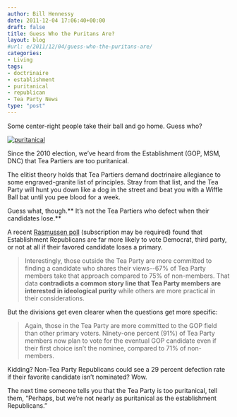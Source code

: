 ```yaml
---
author: Bill Hennessy
date: 2011-12-04 17:06:40+00:00
draft: false
title: Guess Who the Puritans Are?
layout: blog
#url: e/2011/12/04/guess-who-the-puritans-are/
categories:
- Living
tags:
- doctrinaire
- establishment
- puritanical
- republican
- Tea Party News
type: "post"
---
```


Some center-right people take their ball and go home. Guess who?

[![puritanical](https://hennessysview.com/wp-content/uploads/2011/12/puritanical_thumb.jpg)
](https://hennessysview.com/wp-content/uploads/2011/12/puritanical.jpg)

Since the 2010 election, we’ve heard from the Establishment (GOP, MSM, DNC) that Tea Partiers are too puritanical. 

The elitist theory holds that Tea Partiers demand doctrinaire allegiance to some engraved-granite list of principles. Stray from that list, and the Tea Party will hunt you down like a dog in the street and beat you with a Wiffle Ball bat until you pee blood for a week. 

Guess what, though.** It’s not the Tea Partiers who defect when their candidates lose.** 

A recent [Rasmussen poll](https://www.rasmussenreports.com/public_content/politics/elections/election_2012/election_2012_presidential_election/58_of_gop_primary_voters_see_tea_party_as_a_plus_for_republicans_in_2012) (subscription may be required) found that Establishment Republicans are far more likely to vote Democrat, third party, or not at all if their favored candidate loses a primary. 



> Interestingly, those outside the Tea Party are more committed to finding a candidate who shares their views--67% of Tea Party members take that approach compared to 75% of non-members. That data **contradicts a common story line that Tea Party members are interested in ideological purity** while others are more practical in their considerations.





But the divisions get even clearer when the questions get more specific:



> Again, those in the Tea Party are more committed to the GOP field than other primary voters. Ninety-one percent (91%) of Tea Party members now plan to vote for the eventual GOP candidate even if their first choice isn’t the nominee, compared to 71% of non-members.





Kidding? Non-Tea Party Republicans could see a 29 percent defection rate if their favorite candidate isn’t nominated? Wow.

The next time someone tells you that the Tea Party is too puritanical, tell them, “Perhaps, but we’re not nearly as puritanical as the establishment Republicans.”
